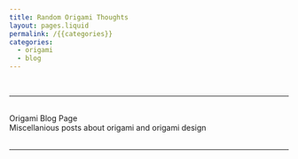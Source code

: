 ```yaml
---
title: Random Origami Thoughts
layout: pages.liquid
permalink: /{{categories}}
categories: 
  - origami
  - blog
---
```


<br>
<hr>
<br>
<div class = "title">
Origami Blog Page
</div>
<div class = "page-summary">
Miscellanious posts about origami and origami design
</div>
<br>
<hr>
